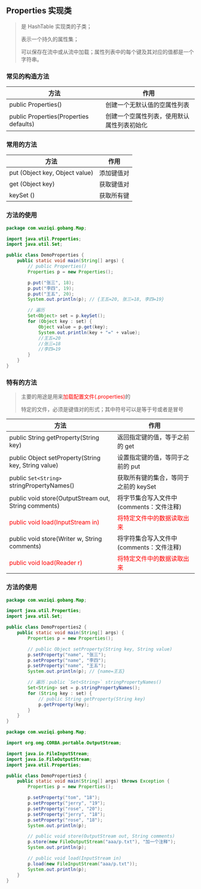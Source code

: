 ## Properties 实现类

> 是 <RouteLink to="/admin/Java/Java常用Api/双列集合Map/HashTable实现类.md">HashTable 实现类</RouteLink>的子类；
>
> 表示一个持久的属性集；
>
> 可以保存在流中或从流中加载；属性列表中的每个键及其对应的值都是一个字符串。

### 常见的构造方法

| 方法                                   | 作用                                       |
| -------------------------------------- | ------------------------------------------ |
| public Properties()                    | 创建一个无默认值的空属性列表               |
| public Properties(Properties defaults) | 创建一个空属性列表，使用默认属性列表初始化 |

### 常用的方法

| 方法                           | 作用       |
| ------------------------------ | ---------- |
| put (Object key, Object value) | 添加键值对 |
| get (Object key)               | 获取键值对 |
| keySet ()                      | 获取所有键 |

### 方法的使用

```java
package com.wuziqi.gobang.Map;

import java.util.Properties;
import java.util.Set;

public class DemoProperties {
    public static void main(String[] args) {
        // public Properties()
        Properties p = new Properties();

        p.put("张三", 18);
        p.put("李四", 19);
        p.put("王五", 20);
        System.out.println(p); // {王五=20, 张三=18, 李四=19}

        // 遍历
        Set<Object> set = p.keySet();
        for (Object key : set) {
            Object value = p.get(key);
            System.out.println(key + "=" + value);
            //王五=20
            //张三=18
            //李四=19
        }
    }
}
```

### 特有的方法

> 主要的用途是用来<font color=red>加载配置文件(.properties)</font>的
>
> 特定的文件，必须是键值对的形式；其中符号可以是等于号或者是冒号

| 方法                                                    | 作用                                               |
| ------------------------------------------------------- | -------------------------------------------------- |
| public String getProperty(String key)                   | 返回指定键的值，等于之前的 get                     |
| public Object setProperty(String key, String value)     | 设置指定键的值，等同于之前的 put                   |
| public `Set<String>` stringPropertyNames()              | 获取所有键的集合，等同于之前的 keySet              |
| public void store(OutputStream out, String comments)    | 将字节集合写入文件中(comments：文件注释)           |
| <font color=red>public void load(InputStream in)</font> | <font color=red>将特定文件中的数据读取出来</font>  |
| public void store(Writer w, String comments)            | 将字符集合写入文件中(comments：文件注释)           |
| <font color=red>public void load(Reader r) </font>      | <font color=red>将特定文件中的数据读取出来 </font> |

### 方法的使用

```java
package com.wuziqi.gobang.Map;

import java.util.Properties;
import java.util.Set;

public class DemoProperties2 {
    public static void main(String[] args) {
        Properties p = new Properties();

        // public Object setProperty(String key, String value)
        p.setProperty("name", "张三");
        p.setProperty("name", "李四");
        p.setProperty("name", "王五");
        System.out.println(p); // {name=王五}

        // 遍历：public `Set<String>` stringPropertyNames()
        Set<String> set = p.stringPropertyNames();
        for (String key : set) {
            // public String getProperty(String key)
            p.getProperty(key);
        }
    }
}
```

```java
package com.wuziqi.gobang.Map;

import org.omg.CORBA.portable.OutputStream;

import java.io.FileInputStream;
import java.io.FileOutputStream;
import java.util.Properties;

public class DemoProperties3 {
    public static void main(String[] args) throws Exception {
        Properties p = new Properties();

        p.setProperty("tom", "18");
        p.setProperty("jerry", "19");
        p.setProperty("rose", "20");
        p.setProperty("jerry", "18");
        p.setProperty("rose", "18");
        System.out.println(p);

        // public void store(OutputStream out, String comments)
        p.store(new FileOutputStream("aaa/p.txt"), "加一个注释");
        System.out.println(p);

        // public void load(InputStream in)
        p.load(new FileInputStream("aaa/p.txt"));
        System.out.println(p);
    }
}
```
